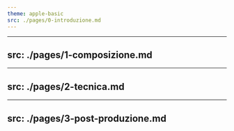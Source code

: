 ```yaml
---
theme: apple-basic
src: ./pages/0-introduzione.md
---
```


---
src: ./pages/1-composizione.md
---

---
src: ./pages/2-tecnica.md
---

---
src: ./pages/3-post-produzione.md
---